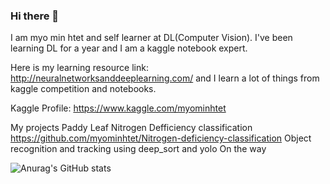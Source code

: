 ### Hi there 👋

I am myo min htet and self learner at DL(Computer Vision). I've been learning DL for a year and I am a kaggle notebook expert.

Here is my learning resource link: http://neuralnetworksanddeeplearning.com/ and I learn a lot of things from kaggle competition and notebooks.

Kaggle Profile: https://www.kaggle.com/myominhtet

My projects
Paddy Leaf Nitrogen Defficiency classification                      https://github.com/myominhtet/Nitrogen-deficiency-classification
Object recognition and tracking using deep_sort and yolo            On the way


![Anurag's GitHub stats](https://github-readme-stats.vercel.app/api?username=myominhtet&theme=dark&show_icons=true)
